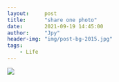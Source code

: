 ```yaml
---
layout:     post
title:      "share one photo"
date:       2021-09-19 14:45:00
author:     "Jpy"
header-img: "img/post-bg-2015.jpg"
tags:
    - Life
---
```


![](https://cdn.jsdelivr.net/gh/Jia-py/blog_picture/21_9/self.jpg)

